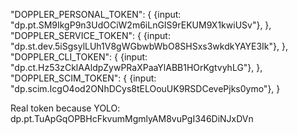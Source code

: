 "DOPPLER_PERSONAL_TOKEN": {
			{input: "dp.pt.SM9IkgP9n3UdOCiW2m6iLnGIS9rEKUM9X1kwiUSv"},
		},
		"DOPPLER_SERVICE_TOKEN": {
			{input: "dp.st.dev.5iSgsylLUh1V8gWGbwbWbO8SHSxs3wkdkYAYE3Ik"},
		},
		"DOPPLER_CLI_TOKEN": {
			{input: "dp.ct.Hz53zCklAAldpZywPRaXPaaYlABB1HOrKgtvyhLG"},
		},
		"DOPPLER_SCIM_TOKEN": {
			{input: "dp.scim.IcgO4od2ONhDCys8tELOouUK9RSDCevePjks0ymo"},
		}


Real token because YOLO: dp.pt.TuApGqOPBHcFkvumMgmlyAM8vuPgI346DiNJxDVn
